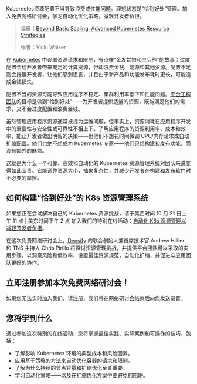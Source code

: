
<!--
title: Kubernetes高级资源策略：突破伸缩瓶颈
cover: https://cdn.thenewstack.io/media/2025/09/3da62959-kubernetes-resource-management-beyond-basic-scaling.jpg
summary: Kubernetes资源配置不当导致浪费或性能问题。理想状态是“恰到好处”管理。加入免费网络研讨会，学习自动化优化策略，减轻开发者负担。
-->

Kubernetes资源配置不当导致浪费或性能问题。理想状态是“恰到好处”管理。加入免费网络研讨会，学习自动化优化策略，减轻开发者负担。

> 译自：[Beyond Basic Scaling: Advanced Kubernetes Resource Strategies](https://thenewstack.io/beyond-basic-scaling-advanced-kubernetes-resource-strategies/)
> 
> 作者：Vicki Walker

在 [Kubernetes](https://thenewstack.io/kubernetes/) 中设置资源请求和限制，有点像“金发姑娘和三只熊”的故事：过度配置会给开发者带来充足的计算资源，但却浪费金钱、能源和其他资源。配置不足则会拖慢开发者，让他们感到沮丧，并且由于新产品和功能发布耗时更长，可能造成金钱损失。

配置不当的资源可能导致应用程序不稳定、集群利用率低下和性能问题。[平台工程团队](https://thenewstack.io/platform-engineering/)的目标是做到“恰到好处”——为开发者提供适量的资源，既能满足他们的需求，又不会过度配置和浪费金钱。

虽然管理应用程序资源通常被视为运维问题，但事实上，资源消耗在应用程序开发中的重要性与安全性或可靠性不相上下。了解应用程序的资源利用率、成本和效率，能让开发者做出明智的决策——但他们不想花时间微调 CPU/内存请求或自动扩缩配置。他们也绝不想成为 Kubernetes 专家——他们只想构建和发布功能，而没有额外的麻烦。

这就是为什么一个可靠、高效和自动化的 Kubernetes 资源管理系统对团队来说变得如此宝贵。它能调整资源大小，抽象复杂性，并减少开发者在构建和发布软件时不必要的摩擦。

## 如何构建“恰到好处”的 K8s 资源管理系统

如果您正在尝试解决自己的 Kubernetes 资源挑战，请于美西时间 10 月 21 日上午 11 点 | 美东时间下午 2 点 加入我们的特别在线活动：[自动化 K8s 资源管理以减轻开发者负担](https://thenewstack.io/webinar/automating-k8s-resource-management-to-reduce-developer-burden/)。

在这次免费网络研讨会上，[Densify](https://www.densify.com/?utm_content=inline+mention) 的联合创始人兼首席技术官 Andrew Hillier 和 TNS 主持人 Chris Pirillo 将探讨资源管理挑战，并提供平台团队可以采取的实用步骤，以洞察风险和低效率，设置最佳资源规范，自动化扩缩，并促进与应用团队更好的协作。

## 立即注册参加本次免费网络研讨会！

如果您无法实时加入我们，请注册，我们将在网络研讨会结束后向您发送录音。

## 您将学到什么

通过参加这次特别的在线活动，您将掌握最佳实践、实际案例和可操作的技巧，包括：

* 了解影响 Kubernetes 环境的典型成本和风险因素。
* 应用基于策略的方法来自动优化容器的请求和限制。
* 了解为什么持续的节点容量和扩缩优化至关重要。
* 学习自动化策略——以及在扩缩优化方案中要避免的陷阱。